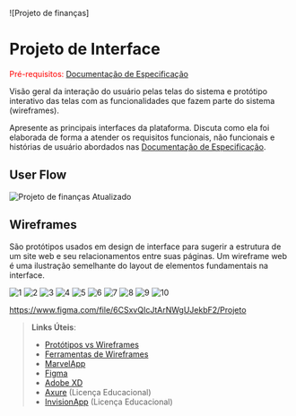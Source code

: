 
![Projeto de finanças]

# Projeto de Interface

<span style="color:red">Pré-requisitos: <a href="2-Especificação do Projeto.md"> Documentação de Especificação</a></span>

Visão geral da interação do usuário pelas telas do sistema e protótipo interativo das telas com as funcionalidades que fazem parte do sistema (wireframes).

 Apresente as principais interfaces da plataforma. Discuta como ela foi elaborada de forma a atender os requisitos funcionais, não funcionais e histórias de usuário abordados nas <a href="2-Especificação do Projeto.md"> Documentação de Especificação</a>.

## User Flow

![Projeto de finanças Atualizado](https://user-images.githubusercontent.com/81396982/124524214-918ff980-ddd0-11eb-8f51-365daa9ddd5c.png)



## Wireframes

São protótipos usados em design de interface para sugerir a estrutura de um site web e seu relacionamentos entre suas páginas. Um wireframe web é uma ilustração semelhante do layout de elementos fundamentais na interface.

![1](https://user-images.githubusercontent.com/81396982/122836779-4ef6f900-d2c9-11eb-9930-2ac105b3c8ff.png)
![2](https://user-images.githubusercontent.com/81396982/122836927-98dfdf00-d2c9-11eb-954a-8dc4cfbb4473.png)
![3](https://user-images.githubusercontent.com/81396982/122836990-b2812680-d2c9-11eb-84f1-6192463cd40a.png)
![4](https://user-images.githubusercontent.com/81396982/122837119-efe5b400-d2c9-11eb-9656-bea7a56cc088.png)
![5](https://user-images.githubusercontent.com/81396982/122837123-f2480e00-d2c9-11eb-9187-14082522b9ab.png)
![6](https://user-images.githubusercontent.com/81396982/122837129-f3793b00-d2c9-11eb-9211-127022a9b28d.png)
![7](https://user-images.githubusercontent.com/81396982/122837132-f4aa6800-d2c9-11eb-98ba-139097041e58.png)
![8](https://user-images.githubusercontent.com/81396982/122837135-f5db9500-d2c9-11eb-910c-b9266fd658b5.png)
![9](https://user-images.githubusercontent.com/81396982/122837136-f70cc200-d2c9-11eb-9d61-c962edca9603.png)
![10](https://user-images.githubusercontent.com/81396982/122837139-f83def00-d2c9-11eb-8141-4274bea75d73.png)

https://www.figma.com/file/6CSxvQIcJtArNWgUJekbF2/Projeto


 
> **Links Úteis**:
> - [Protótipos vs Wireframes](https://www.nngroup.com/videos/prototypes-vs-wireframes-ux-projects/)
> - [Ferramentas de Wireframes](https://rockcontent.com/blog/wireframes/)
> - [MarvelApp](https://marvelapp.com/developers/documentation/tutorials/)
> - [Figma](https://www.figma.com/)
> - [Adobe XD](https://www.adobe.com/br/products/xd.html#scroll)
> - [Axure](https://www.axure.com/edu) (Licença Educacional)
> - [InvisionApp](https://www.invisionapp.com/) (Licença Educacional)

